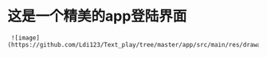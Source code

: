 # 这是一个精美的app登陆界面

     ![image](https://github.com/Ldi123/Text_play/tree/master/app/src/main/res/drawable/app.jpg)
